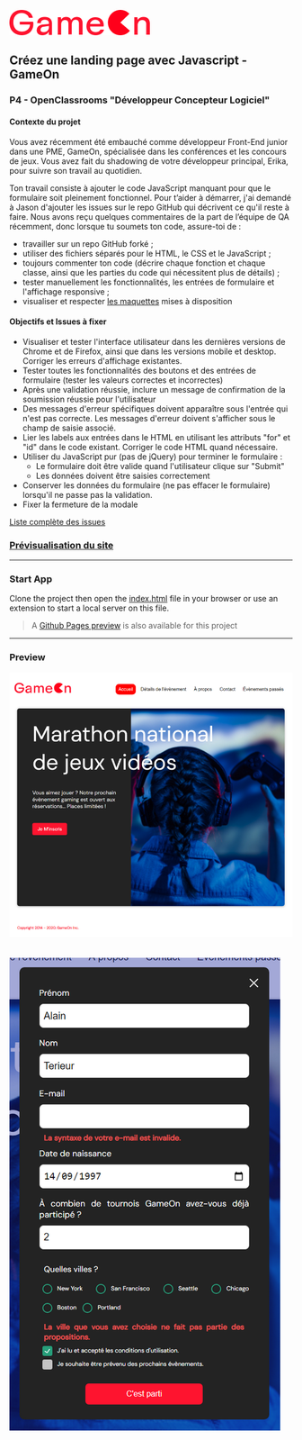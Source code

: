 ![GameOn Icon](/starterOnly/assets/Logo.png)

## Créez une landing page avec Javascript - GameOn

### P4 - OpenClassrooms "Développeur Concepteur Logiciel"

#### Contexte du projet

Vous avez récemment été embauché comme développeur Front-End junior dans une PME, GameOn, spécialisée dans les conférences et les concours de jeux. Vous avez fait du shadowing de votre développeur principal, Erika, pour suivre son travail au quotidien.

Ton travail consiste à ajouter le code JavaScript manquant pour que le formulaire soit pleinement fonctionnel. Pour t’aider à démarrer, j'ai demandé à Jason d'ajouter les issues sur le repo GitHub qui décrivent ce qu'il reste à faire. Nous avons reçu quelques commentaires de la part de l’équipe de QA récemment, donc lorsque tu soumets ton code, assure-toi de :

- travailler sur un repo GitHub forké ;
- utiliser des fichiers séparés pour le HTML, le CSS et le JavaScript ;
- toujours commenter ton code (décrire chaque fonction et chaque classe, ainsi que les parties du code qui nécessitent plus de détails) ;
- tester manuellement les fonctionnalités, les entrées de formulaire et l'affichage responsive ;
- visualiser et respecter [les maquettes](./starterOnly/assets/UI%20Design%20GameOn.pdf) mises à disposition

#### Objectifs et Issues à fixer

- Visualiser et tester l'interface utilisateur dans les dernières versions de Chrome et de Firefox, ainsi que dans les versions mobile et desktop. Corriger les erreurs d'affichage existantes.
- Tester toutes les fonctionnalités des boutons et des entrées de formulaire (tester les valeurs correctes et incorrectes)
- Après une validation réussie, inclure un message de confirmation de la soumission réussie pour l'utilisateur
- Des messages d'erreur spécifiques doivent apparaître sous l'entrée qui n'est pas correcte. Les messages d'erreur doivent s'afficher sous le champ de saisie associé.
- Lier les labels aux entrées dans le HTML en utilisant les attributs "for" et "id" dans le code existant. Corriger le code HTML quand nécessaire.
- Utiliser du JavaScript pur (pas de jQuery) pour terminer le formulaire :
  - Le formulaire doit être valide quand l'utilisateur clique sur "Submit"
  - Les données doivent être saisies correctement
- Conserver les données du formulaire (ne pas effacer le formulaire) lorsqu'il ne passe pas la validation.
- Fixer la fermeture de la modale

[Liste complète des issues](https://github.com/OpenClassrooms-Student-Center/GameOn-website-FR/issues)

### [Prévisualisation du site](https://alex-pqn.github.io/GameOn-ocr_dcl/)

---

### Start App

Clone the project then open the [index.html](/starterOnly/index.html) file in your browser or use an extension to start a local server on this file.

> A [Github Pages preview](https://alex-pqn.github.io/GameOn-ocr_dcl/) is also available for this project

---

### Preview

![Page d'accueil de GameOn](./starterOnly/assets/GameOn%20P4%20OCR%20DCL.png)
<br/>
<br/>
<br/>
![Page d'accueil de GameOn](./starterOnly/assets/GameOn%202%20P4%20OCR%20DCL.png)

